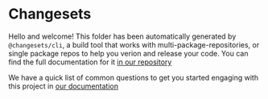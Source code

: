 # Changesets

Hello and welcome! This folder has been automatically generated by `@changesets/cli`, a build tool that works
with multi-package-repositories, or single package repos to help you verion and release your code. You can
find the full documentation for it [in our repository](https://github.com/changesets/changesets)

We have a quick list of common questions to get you started engaging with this project in
[our documentation](https://github.com/changesets/changesets/blob/master/docs/common-questions.md)
